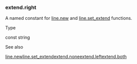 ### extend.right

A named constant for [line.new](#fun_line.new) and [line.set\_extend](#fun_line.set_extend) functions.

Type

const string

See also

[line.new](#fun_line.new)[line.set\_extend](#fun_line.set_extend)[extend.none](#const_extend.none)[extend.left](#const_extend.left)[extend.both](#const_extend.both)

